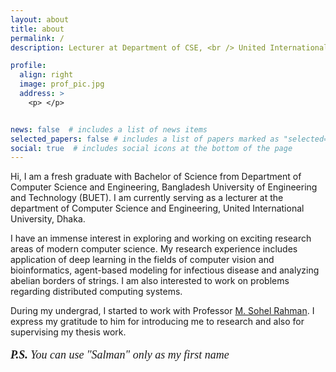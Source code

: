 ```yaml
---
layout: about
title: about
permalink: /
description: Lecturer at Department of CSE, <br /> United International University (UIU).

profile:
  align: right
  image: prof_pic.jpg
  address: >
    <p> </p>


news: false  # includes a list of news items
selected_papers: false # includes a list of papers marked as "selected={true}"
social: true  # includes social icons at the bottom of the page
---
```


Hi, I am a fresh graduate with Bachelor of Science from Department of Computer Science and Engineering, Bangladesh University of Engineering and Technology (BUET). I am currently serving as a lecturer at the department of Computer Science and Engineering, United International University, Dhaka.

I have an immense interest in exploring and working on exciting research areas of modern computer science. My research experience includes application of deep learning in the fields of computer vision and bioinformatics, agent-based modeling for infectious disease and analyzing abelian borders of strings. I am also interested to work on problems regarding distributed computing systems.

During my undergrad, I started to work with Professor <a href="http://msrahman.buet.ac.bd/">M. Sohel Rahman</a>. I express my gratitude to him for introducing me to research and also for supervising my thesis work.

<p style="font-size:18px; font-family:'Libre Baskerville'"><i><b>P.S. </b>You can use "Salman" only as my first name</i></p>